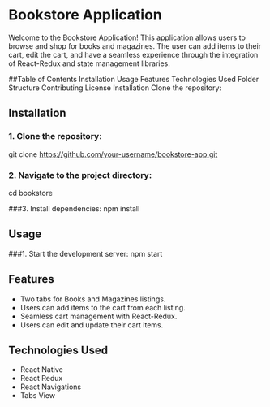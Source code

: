 # Bookstore Application
Welcome to the Bookstore Application! This application allows users to browse and shop for books and magazines. The user can add items to their cart, edit the cart, and have a seamless experience through the integration of React-Redux and state management libraries.

##Table of Contents
Installation
Usage
Features
Technologies Used
Folder Structure
Contributing
License
Installation
Clone the repository:

## Installation
### 1. Clone the repository:
git clone https://github.com/your-username/bookstore-app.git

### 2. Navigate to the project directory:
cd bookstore

###3. Install dependencies:
npm install

## Usage

###1. Start the development server:
npm start

## Features
- Two tabs for Books and Magazines listings.
- Users can add items to the cart from each listing.
- Seamless cart management with React-Redux.
- Users can edit and update their cart items.

## Technologies Used
- React Native
- React Redux 
- React Navigations
- Tabs View
